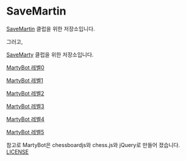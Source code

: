 # SaveMartin
[SaveMartin](https://www.chess.com/club/savemartin "savemartin") 클럽을 위한 저장소입니다.

그러고,

[SaveMarty](https://www.chess.com/club/savemarty "savemarty") 클럽을 위한 저장소입니다.

[MartyBot 레벨0](https://urobot2011.github.io/SaveMartin/MartyBotL0/ "MartyBot 레벨0")

[MartyBot 레벨1](https://urobot2011.github.io/SaveMartin/MartyBot/ "MartyBot 레벨1")

[MartyBot 레벨2](https://urobot2011.github.io/SaveMartin/MartyBotL2/ "MartyBot 레벨2")

[MartyBot 레벨3](https://urobot2011.github.io/SaveMartin/MartyBotL3/ "MartyBot 레벨3")

[MartyBot 레벨4](https://urobot2011.github.io/SaveMartin/MartyBotL4/ "MartyBot 레벨4")

[MartyBot 레벨5](https://urobot2011.github.io/SaveMartin/MartyBotL5/ "MartyBot 레벨5")

참고로 MartyBot은 chessboardjs와 chess.js와 jQuery로 만들어 졌습니다. [LICENSE](https://github.com/urobot2011/SaveMartin/blob/main/LICENSE "LICENSE")
